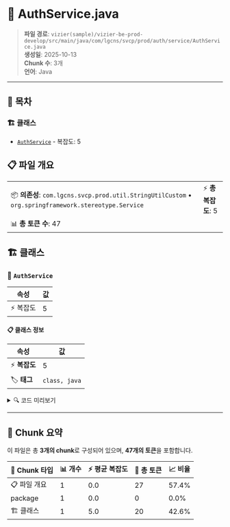 # 📄 AuthService.java

> **파일 경로**: `vizier(sample)/vizier-be-prod-develop/src/main/java/com/lgcns/svcp/prod/auth/service/AuthService.java`  
> **생성일**: 2025-10-13  
> **Chunk 수**: 3개  
> **언어**: Java
---

## 📑 목차

### 🏗️ 클래스
- [`AuthService`](#class-authservice) - 복잡도: 5

## 📋 파일 개요

| | |
|--|--|
| 📦 **의존성**: `com.lgcns.svcp.prod.util.StringUtilCustom` • `org.springframework.stereotype.Service` | ⚡ **총 복잡도**: 5 |
| 📊 **총 토큰 수**: 47 |  |



## 🏗️ 클래스

### <a id="class-authservice"></a>🎯 `AuthService`

| 속성 | 값 |
|------|----|
| ⚡ 복잡도 | 5 |



#### 📋 클래스 정보

| 속성 | 값 |
|------|----|
| ⚡ **복잡도** | 5 || 📍 **라인 범위** | 7-7 |
| 🏷️ **태그** | `class, java` |

<details>
<summary>🔍 코드 미리보기</summary>

```java
public class AuthService {

    public boolean validateUserToken(String token){
        // TODO redis 생성 후 token 인증 연동
        return StringUtilCustom.isBlank(token);
    }

}...
```

**Chunk 정보**
- 🆔 **ID**: `f38356f188e9`
- 📍 **라인**: 7-7
- 📊 **토큰**: 20
- 🏷️ **태그**: `class, java`

</details>

---





## 🧩 Chunk 요약

이 파일은 총 **3개의 chunk**로 구성되어 있으며, **47개의 토큰**을 포함합니다.

| 🧩 Chunk 타입 | 📊 개수 | ⚡ 평균 복잡도 | 📝 총 토큰 | 📈 비율 |
|---------------|--------|-------------|----------|--------|
| 📋 파일 개요 | 1 | 0.0 | 27 | 57.4% |
| package | 1 | 0.0 | 0 | 0.0% |
| 🏗️ 클래스 | 1 | 5.0 | 20 | 42.6% |

